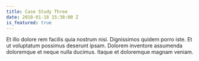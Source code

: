 ```yaml
---
title: Case Study Three
date: 2018-01-18 15:38:00 Z
is_featured: true
---
```


Et illo dolore rem facilis quia nostrum nisi. Dignissimos quidem porro iste. Et ut voluptatum possimus deserunt ipsam. Dolorem inventore assumenda doloremque et neque nulla ducimus. Itaque et doloremque magnam veniam.